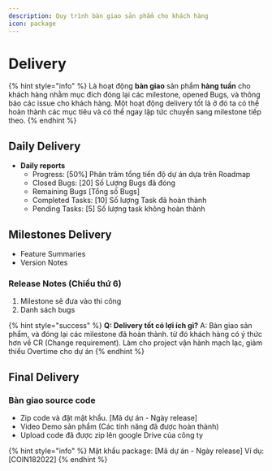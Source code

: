 ```yaml
---
description: Quy trình bàn giao sản phẩm cho khách hàng
icon: package
---
```


# Delivery

{% hint style="info" %}
Là hoạt động **bàn giao** sản phẩm **hàng tuần** cho khách hàng nhằm mục đích đóng lại các milestone, opened Bugs, và thông báo các issue cho khách hàng. Một hoạt động delivery tốt là ở đó ta có thể hoàn thành các mục tiêu và có thể ngay lập tức chuyển sang milestone tiếp theo.
{% endhint %}

## Daily Delivery

* **Daily reports**
  * Progress: [50%] Phân trăm tổng tiến độ dự án dựa trên Roadmap
  * Closed Bugs: [20] Số Lượng Bugs đã đóng
  * Remaining Bugs [Tổng số Bugs]
  * Completed Tasks: [10] Số lượng Task đã hoàn thành
  * Pending Tasks: [5] Số lượng task không hoàn thành

## Milestones Delivery

* Feature Summaries
* Version Notes

### Release Notes (Chiều thứ 6)
1. Milestone sẽ đưa vào thi công
2. Danh sách bugs

{% hint style="success" %}
**Q: Delivery tốt có lợi ích gì?**
A: Bàn giao sản phẩm, và đóng lại các milestone đã hoàn thành. từ đó khách hàng có ý thức hơn về CR (Change requirement). Làm cho project vận hành mạch lạc, giảm thiểu Overtime cho dự án
{% endhint %}

## Final Delivery

### Bàn giao source code
* Zip code và đặt mật khẩu. [Mã dự án - Ngày release]
* Video Demo sản phẩm (Các tính năng đã được hoàn thành)
* Upload code đã được zip lên google Drive của công ty

{% hint style="info" %}
Mật khẩu package: [Mã dự án - Ngày release] 
Ví dụ: [COIN182022]
{% endhint %}
